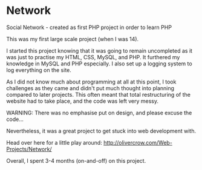 # Network
Social Network - created as first PHP project in order to learn PHP

This was my first large scale project (when I was 14).

I started this project knowing that it was going to remain uncompleted as it was just to practise my HTML, CSS, MySQL, and PHP. It furthered my knowledge in MySQL and PHP especially. I also set up a logging system to log everything on the site.

As I did not know much about programming at all at this point, I took challenges as they came and didn't put much thought into planning compared to later projects. This often meant that total restructuring of the website had to take place, and the code was left very messy.

WARNING: There was no emphasise put on design, and please excuse the code...

Nevertheless, it was a great project to get stuck into web development with.

Head over here for a little play around: http://olivercrow.com/Web-Projects/Network/

Overall, I spent 3-4 months (on-and-off) on this project.
